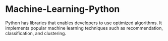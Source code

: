 # Machine-Learning-Python
Python has libraries that enables developers to use optimized algorithms. It implements popular machine learning techniques such as recommendation, classification, and clustering.

